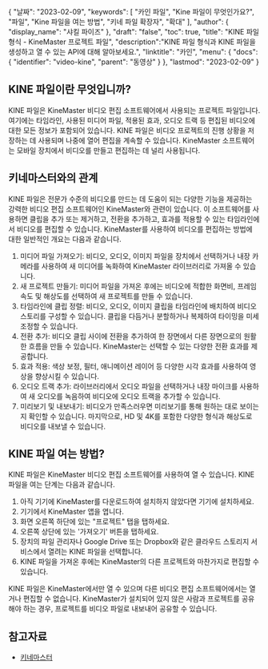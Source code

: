 {
"날짜": "2023-02-09",
  "keywords": [
"카인 파일",
"Kine 파일이 무엇인가요?",
"파일",
"Kine 파일을 여는 방법",
"키네 파일 확장자",
"확대"
],
  "author": {
"display_name": "샤킬 파이즈"
},
"draft": "false",
"toc": true,
"title": "KINE 파일 형식 - KineMaster 프로젝트 파일",
  "description":"KINE 파일 형식과 KINE 파일을 생성하고 열 수 있는 API에 대해 알아보세요.",
"linktitle": "카인",
  "menu": {
    "docs": {
      "identifier": "video-kine",
"parent": "동영상"
}
},
"lastmod": "2023-02-09"
}

## KINE 파일이란 무엇입니까?

KINE 파일은 KineMaster 비디오 편집 소프트웨어에서 사용되는 프로젝트 파일입니다. 여기에는 타임라인, 사용된 미디어 파일, 적용된 효과, 오디오 트랙 등 편집된 비디오에 대한 모든 정보가 포함되어 있습니다. KINE 파일은 비디오 프로젝트의 진행 상황을 저장하는 데 사용되며 나중에 열어 편집을 계속할 수 있습니다. KineMaster 소프트웨어는 모바일 장치에서 비디오를 만들고 편집하는 데 널리 사용됩니다.

## 키네마스터와의 관계

KINE 파일은 전문가 수준의 비디오를 만드는 데 도움이 되는 다양한 기능을 제공하는 강력한 비디오 편집 소프트웨어인 KineMaster와 관련이 있습니다. 이 소프트웨어를 사용하면 클립을 추가 또는 제거하고, 전환을 추가하고, 효과를 적용할 수 있는 타임라인에서 비디오를 편집할 수 있습니다. KineMaster를 사용하여 비디오를 편집하는 방법에 대한 일반적인 개요는 다음과 같습니다.

1. 미디어 파일 가져오기: 비디오, 오디오, 이미지 파일을 장치에서 선택하거나 내장 카메라를 사용하여 새 미디어를 녹화하여 KineMaster 라이브러리로 가져올 수 있습니다.
2. 새 프로젝트 만들기: 미디어 파일을 가져온 후에는 비디오에 적합한 화면비, 프레임 속도 및 해상도를 선택하여 새 프로젝트를 만들 수 있습니다.
3. 타임라인에 클립 정렬: 비디오, 오디오, 이미지 클립을 타임라인에 배치하여 비디오 스토리를 구성할 수 있습니다. 클립을 다듬거나 분할하거나 복제하여 타이밍을 미세 조정할 수 있습니다.
4. 전환 추가: 비디오 클립 사이에 전환을 추가하여 한 장면에서 다른 장면으로의 원활한 흐름을 만들 수 있습니다. KineMaster는 선택할 수 있는 다양한 전환 효과를 제공합니다.
5. 효과 적용: 색상 보정, 필터, 애니메이션 레이어 등 다양한 시각 효과를 사용하여 영상을 향상시킬 수 있습니다.
6. 오디오 트랙 추가: 라이브러리에서 오디오 파일을 선택하거나 내장 마이크를 사용하여 새 오디오를 녹음하여 비디오에 오디오 트랙을 추가할 수 있습니다.
7. 미리보기 및 내보내기: 비디오가 만족스러우면 미리보기를 통해 원하는 대로 보이는지 확인할 수 있습니다. 마지막으로, HD 및 4K를 포함한 다양한 형식과 해상도로 비디오를 내보낼 수 있습니다.

## KINE 파일 여는 방법?

KINE 파일은 KineMaster 비디오 편집 소프트웨어를 사용하여 열 수 있습니다. KINE 파일을 여는 단계는 다음과 같습니다.

1. 아직 기기에 KineMaster를 다운로드하여 설치하지 않았다면 기기에 설치하세요.
2. 기기에서 KineMaster 앱을 엽니다.
3. 화면 오른쪽 하단에 있는 "프로젝트" 탭을 탭하세요.
4. 오른쪽 상단에 있는 '가져오기' 버튼을 탭하세요.
5. 장치의 파일 관리자나 Google Drive 또는 Dropbox와 같은 클라우드 스토리지 서비스에서 열려는 KINE 파일을 선택합니다.
6. KINE 파일을 가져온 후에는 KineMaster의 다른 프로젝트와 마찬가지로 편집할 수 있습니다.

KINE 파일은 KineMaster에서만 열 수 있으며 다른 비디오 편집 소프트웨어에서는 열거나 편집할 수 없습니다. KineMaster가 설치되어 있지 않은 사람과 프로젝트를 공유해야 하는 경우, 프로젝트를 비디오 파일로 내보내어 공유할 수 있습니다.

## 참고자료
* [키네마스터](https://www.kinemaster.com/)

